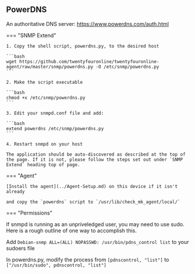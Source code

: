 ## PowerDNS

An authoritative DNS server: <https://www.powerdns.com/auth.html>

=== "SNMP Extend"

    1. Copy the shell script, powerdns.py, to the desired host
    
    ```bash
    wget https://github.com/twentyfouronline/twentyfouronline-agent/raw/master/snmp/powerdns.py -O /etc/snmp/powerdns.py
    ```

    2. Make the script executable
    
    ```bash
    chmod +x /etc/snmp/powerdns.py
    ```

    3. Edit your snmpd.conf file and add:

    ```bash
    extend powerdns /etc/snmp/powerdns.py
    ```

    4. Restart snmpd on your host

    The application should be auto-discovered as described at the top of
    the page. If it is not, please follow the steps set out under `SNMP
    Extend` heading top of page.

=== "Agent"

    [Install the agent](../Agent-Setup.md) on this device if it isn't already

    and copy the `powerdns` script to `/usr/lib/check_mk_agent/local/`

=== "Permissions"

   If snmpd is running as an unpriveledged user, you may need to use sudo.
   Here is a rough outline of one way to accomplish this.

   Add `Debian-snmp ALL=(ALL) NOPASSWD: /usr/bin/pdns_control list` to your sudoers file
   
   In powerdns.py, modify the process from `[pdnscontrol, "list"]` to `["/usr/bin/sudo", pdnscontrol, "list"]`
   




